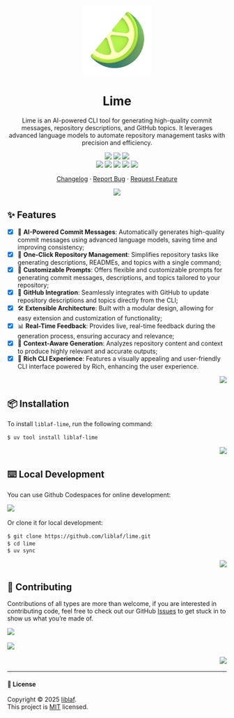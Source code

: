 <div align="center"><a name="readme-top"></a>

<img height="160" src="https://raw.githubusercontent.com/microsoft/fluentui-emoji/main/assets/Lime/3D/lime_3d.png">

<h1>Lime</h1>

Lime is an AI-powered CLI tool for generating high-quality commit messages, repository descriptions, and GitHub topics. It leverages advanced language models to automate repository management tasks with precision and efficiency.

[![][github-release-shield]][github-release-link]
[![][github-releasedate-shield]][github-releasedate-link]
[![][github-action-release-shield]][github-action-release-link]<br/>
[![][github-contributors-shield]][github-contributors-link]
[![][github-forks-shield]][github-forks-link]
[![][github-stars-shield]][github-stars-link]
[![][github-issues-shield]][github-issues-link]
[![][github-license-shield]][github-license-link]

[Changelog](./CHANGELOG.md) · [Report Bug][github-issues-link] · [Request Feature][github-issues-link]

![](https://raw.githubusercontent.com/andreasbm/readme/master/assets/lines/rainbow.png)

</div>

[github-release-shield]: https://img.shields.io/github/v/release/liblaf/lime?color=369eff&logo=github&style=flat
[github-release-link]: https://github.com/liblaf/lime/releases
[github-releasedate-shield]: https://img.shields.io/github/release-date/liblaf/lime?style=flat
[github-releasedate-link]: https://github.com/liblaf/lime/releases
[github-action-release-shield]: https://img.shields.io/github/actions/workflow/status/liblaf/lime/release.yml?label=release&logo=githubactions&logoColor=white&style=flat
[github-action-release-link]: https://github.com/liblaf/lime/actions/workflows/release.yml
[github-contributors-shield]: https://img.shields.io/github/contributors/liblaf/lime?color=c4f042&style=flat
[github-contributors-link]: https://github.com/liblaf/lime/graphs/contributors
[github-forks-shield]: https://img.shields.io/github/forks/liblaf/lime?color=8ae8ff&style=flat
[github-forks-link]: https://github.com/liblaf/lime/network/members
[github-stars-shield]: https://img.shields.io/github/stars/liblaf/lime?color=ffcb47&style=flat
[github-stars-link]: https://github.com/liblaf/lime/network/stargazers
[github-issues-shield]: https://img.shields.io/github/issues/liblaf/lime?color=ff80eb&style=flat
[github-issues-link]: https://github.com/liblaf/lime/issues
[github-license-shield]: https://img.shields.io/github/license/liblaf/lime?color=white&style=flat
[github-license-link]: https://github.com/liblaf/lime/blob/main/LICENSE

## ✨ Features

- [x] 🤖 **AI-Powered Commit Messages**: Automatically generates high-quality commit messages using advanced language models, saving time and improving consistency;
- [x] 🚀 **One-Click Repository Management**: Simplifies repository tasks like generating descriptions, READMEs, and topics with a single command;
- [x] 📝 **Customizable Prompts**: Offers flexible and customizable prompts for generating commit messages, descriptions, and topics tailored to your repository;
- [x] 🔗 **GitHub Integration**: Seamlessly integrates with GitHub to update repository descriptions and topics directly from the CLI;
- [x] 🛠️ **Extensible Architecture**: Built with a modular design, allowing for easy extension and customization of functionality;
- [x] 📊 **Real-Time Feedback**: Provides live, real-time feedback during the generation process, ensuring accuracy and relevance;
- [x] 🧠 **Context-Aware Generation**: Analyzes repository content and context to produce highly relevant and accurate outputs;
- [x] 🎨 **Rich CLI Experience**: Features a visually appealing and user-friendly CLI interface powered by Rich, enhancing the user experience.

<div align="right">

[![][back-to-top]](#readme-top)

</div>

[back-to-top]: https://img.shields.io/badge/-BACK_TO_TOP-black?style=flat-square

## 📦 Installation

To install `liblaf-lime`, run the following command:

```bash
$ uv tool install liblaf-lime
```

<div align="right">

[![][back-to-top]](#readme-top)

</div>

[bun-shield]: https://img.shields.io/badge/-speedup%20with%20bun-black?logo=bun&style=for-the-badge
[bun-link]: https://bun.sh
[back-to-top]: https://img.shields.io/badge/-BACK_TO_TOP-black?style=flat-square

## ⌨️ Local Development

You can use Github Codespaces for online development:

[![][github-codespace-shield]][github-codespace-link]

Or clone it for local development:

```bash
$ git clone https://github.com/liblaf/lime.git
$ cd lime
$ uv sync
```

<div align="right">

[![][back-to-top]](#readme-top)

</div>

[github-codespace-shield]: https://github.com/codespaces/badge.svg
[github-codespace-link]: https://codespaces.new/liblaf/lime
[back-to-top]: https://img.shields.io/badge/-BACK_TO_TOP-black?style=flat-square

## 🤝 Contributing

Contributions of all types are more than welcome, if you are interested in contributing code, feel free to check out our GitHub [Issues][github-issues-link] to get stuck in to show us what you’re made of.

[![][pr-welcome-shield]][pr-welcome-link]

[![][github-contrib-shield]][github-contrib-link]

<div align="right">

[![][back-to-top]](#readme-top)

</div>

[github-issues-link]: https://github.com/liblaf/lime/issues
[pr-welcome-shield]: https://img.shields.io/badge/%F0%9F%A4%AF%20PR%20WELCOME-%E2%86%92-ffcb47?labelColor=black&style=for-the-badge
[pr-welcome-link]: https://github.com/liblaf/lime/pulls
[github-contrib-shield]: https://contrib.rocks/image?repo=liblaf%2Flime
[github-contrib-link]: https://github.com/liblaf/lime/graphs/contributors
[back-to-top]: https://img.shields.io/badge/-BACK_TO_TOP-black?style=flat-square

---

#### 📝 License

Copyright © 2025 [liblaf][profile-link]. <br />
This project is [MIT](./LICENSE) licensed.

[profile-link]: https://github.com/liblaf
